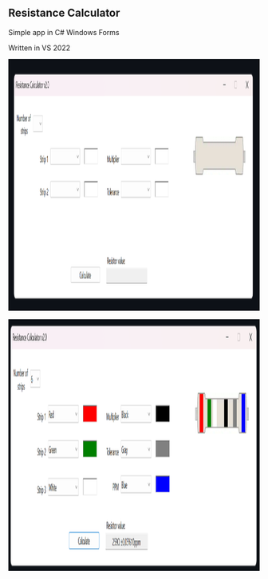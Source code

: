 ## Resistance Calculator

Simple app in C# Windows Forms

Written in VS 2022


<p align="center">
<img width="1883" height="505" src="https://github.com/SzymonMs/C_Sharp/blob/main/Rezystory/window.png">
<p align="center">
<img width="1343" height="505" src="https://github.com/SzymonMs/C_Sharp/blob/main/Rezystory/window2.png">
 
